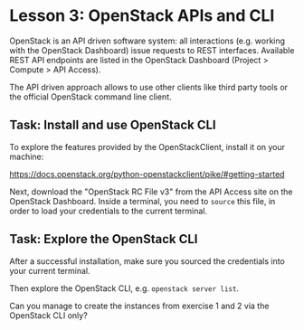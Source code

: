 # Lesson 3: OpenStack APIs and CLI

OpenStack is an API driven software system: all interactions (e.g. working with the OpenStack Dashboard) issue requests to REST interfaces. Available REST API endpoints are listed in the OpenStack Dashboard (Project > Compute > API Access).

The API driven approach allows to use other clients like third party tools or the official OpenStack command line client.

## Task: Install and use OpenStack CLI

To explore the features provided by the OpenStackClient, install it on your machine:

https://docs.openstack.org/python-openstackclient/pike/#getting-started

Next, download the "OpenStack RC File v3" from the API Access site on the OpenStack Dashboard. Inside a terminal, you need to `source` this file, in order to load your credentials to the current terminal.

## Task: Explore the OpenStack CLI

After a successful installation, make sure you sourced the credentials into your current terminal.

Then explore the OpenStack CLI, e.g. `openstack server list`.

Can you manage to create the instances from exercise 1 and 2 via the OpenStack CLI only?
